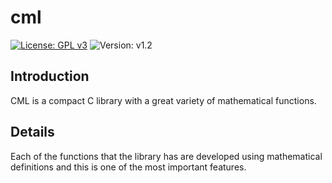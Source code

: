 # cml

[![License: GPL v3](https://img.shields.io/badge/License-GPL%20v3-blue.svg)](http://www.gnu.org/licenses/gpl-3.0)
![Version: v1.2](https://img.shields.io/badge/Version-v1.2-blue.svg)

## Introduction

CML is a compact C library with a great variety of mathematical functions.

## Details

Each of the functions that the library has are developed using mathematical definitions and this is one of the most important features.
